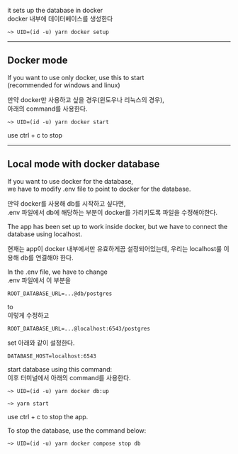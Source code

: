 it sets up the database in docker  
docker 내부에 데이터베이스를 생성한다

```fish
~> UID=(id -u) yarn docker setup
```

---

## Docker mode

If you want to use only docker, use this to start  
(recommended for windows and linux)

만약 docker만 사용하고 싶을 경우(윈도우나 리눅스의 경우),  
아래의 command를 사용한다.

```fish
~> UID=(id -u) yarn docker start
```

use ctrl + c to stop

---

## Local mode with docker database

If you want to use docker for the database,  
we have to modify .env file to point to docker for the database.

만약 docker를 사용해 db를 시작하고 싶다면,  
.env 파일에서 db에 해당하는 부분이 docker를 가리키도록 파일을 수정해야한다.

The app has been set up to work inside docker, but we have to connect the
database using localhost.

현재는 app이 docker 내부에서만 유효하게끔 설정되어있는데, 우리는 localhost룰 이
용해 db를 연결해야 한다.

In the .env file, we have to change  
.env 파일에서 이 부분을

```
ROOT_DATABASE_URL=...@db/postgres
```

to  
이렇게 수정하고

```
ROOT_DATABASE_URL=...@localhost:6543/postgres
```

set 아래와 같이 설정한다.

```
DATABASE_HOST=localhost:6543
```

start database using this command:  
이후 터미널에서 아래의 command를 사용한다.

```fish
~> UID=(id -u) yarn docker db:up
```

```fish
~> yarn start
```

use ctrl + c to stop the app.

To stop the database, use the command below:

```fish
~> UID=(id -u) yarn docker compose stop db
```
